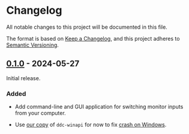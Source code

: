 # Changelog

All notable changes to this project will be documented in this file.

The format is based on [Keep a Changelog](https://keepachangelog.com/en/1.0.0/),
and this project adheres to [Semantic Versioning](https://semver.org/spec/v2.0.0.html).

## [0.1.0] - 2024-05-27
Initial release.

### Added
- Add command-line and GUI application for switching monitor inputs from
  your computer.

- Use [our copy](https://github.com/cr1901/ddc-winapi-rs/tree/winfix-2.x) of
 `ddc-winapi` for now to fix [crash on Windows](https://github.com/arcnmx/ddc-winapi-rs/issues/7).


[Unreleased]: https://github.com/cr1901/swmon/compare/v0.1.0..HEAD
[0.1.0]: https://github.com/cr1901/swmon/releases/tag/v0.1.0

<!-- Skeleton generated by git-cliff. Maintained by hand. -->
